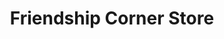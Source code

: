---
title: "Friendship Corner Store"
url: /burlington/friendship-corner-store/
shop: Lebensmittel
---